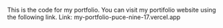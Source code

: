 This is the code for my portfolio.
You can visit my portifolio website using the following link.
Link:  my-portfolio-puce-nine-17.vercel.app
